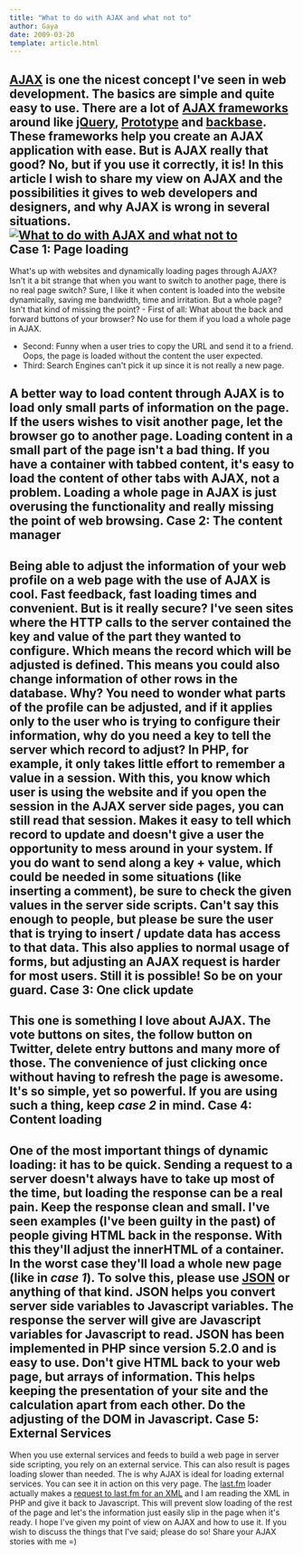 ```yaml
---
title: "What to do with AJAX and what not to"
author: Gaya
date: 2009-03-20
template: article.html
---
```

[AJAX](http://en.wikipedia.org/wiki/Ajax_%28programming%29) is one the nicest concept I've seen in web development. The basics are simple and quite easy to use. There are a lot of [AJAX frameworks](http://en.wikipedia.org/wiki/List_of_Ajax_frameworks) around like [jQuery](http://jquery.com/), [Prototype](http://www.prototypejs.org/) and [backbase](http://bdn.backbase.com/). These frameworks help you create an AJAX application with ease. But is AJAX really that good? No, but if you use it correctly, it is! In this article I wish to share my view on AJAX and the possibilities it gives to web developers and designers, and why AJAX is wrong in several situations. <div class="border">[![What to do with AJAX and what not to](/articles/\/ajaxpost.jpg "What to do with AJAX and what not to")](http://www.gayadesign.com/articles/what-to-do-with-ajax-and-what-not-to/)</div><span id="more-143"></span>**Case 1: Page loading**
------------------------

 What's up with websites and dynamically loading pages through AJAX? Isn't it a bit strange that when you want to switch to another page, there is no real page switch? Sure, I like it when content is loaded into the website dynamically, saving me bandwidth, time and irritation. But a whole page? Isn't that kind of missing the point? - First of all: What about the back and forward buttons of your browser? No use for them if you load a whole page in AJAX.
- Second: Funny when a user tries to copy the URL and send it to a friend. Oops, the page is loaded without the content the user expected.
- Third: Search Engines can't pick it up since it is not really a new page.

 A better way to load content through AJAX is to load only small parts of information on the page. If the users wishes to visit another page, let the browser go to another page. Loading content in a small part of the page isn't a bad thing. If you have a container with tabbed content, it's easy to load the content of other tabs with AJAX, not a problem. Loading a whole page in AJAX is just overusing the functionality and really missing the point of web browsing. **Case 2: The content manager**
-------------------------------

 Being able to adjust the information of your web profile on a web page with the use of AJAX is cool. Fast feedback, fast loading times and convenient. But is it really secure? I've seen sites where the HTTP calls to the server contained the key and value of the part they wanted to configure. Which means the record which will be adjusted is defined. This means you could also change information of other rows in the database. Why? You need to wonder what parts of the profile can be adjusted, and if it applies only to the user who is trying to configure their information, why do you need a key to tell the server which record to adjust? In PHP, for example, it only takes little effort to remember a value in a session. With this, you know which user is using the website and if you open the session in the AJAX server side pages, you can still read that session. Makes it easy to tell which record to update and doesn't give a user the opportunity to mess around in your system. If you do want to send along a key + value, which could be needed in some situations (like inserting a comment), be sure to check the given values in the server side scripts. Can't say this enough to people, but please be sure the user that is trying to insert / update data has access to that data. This also applies to normal usage of forms, but adjusting an AJAX request is harder for most users. Still it is possible! So be on your guard. **Case 3: One click update**
----------------------------

 This one is something I love about AJAX. The vote buttons on sites, the follow button on Twitter, delete entry buttons and many more of those. The convenience of just clicking once without having to refresh the page is awesome. It's so simple, yet so powerful. If you are using such a thing, keep *case 2* in mind. **Case 4: Content loading**
---------------------------

 One of the most important things of dynamic loading: it has to be quick. Sending a request to a server doesn't always have to take up most of the time, but loading the response can be a real pain. Keep the response clean and small. I've seen examples (I've been guilty in the past) of people giving HTML back in the response. With this they'll adjust the innerHTML of a container. In the worst case they'll load a whole new page (like in *case 1*). To solve this, please use [JSON](http://www.php.net/json_encode) or anything of that kind. JSON helps you convert server side variables to Javascript variables. The response the server will give are Javascript variables for Javascript to read. JSON has been implemented in PHP since version 5.2.0 and is easy to use. Don't give HTML back to your web page, but arrays of information. This helps keeping the presentation of your site and the calculation apart from each other. Do the adjusting of the DOM in Javascript. Case 5: External Services
-------------------------

 When you use external services and feeds to build a web page in server side scripting, you rely on an external service. This can also result is pages loading slower than needed. The is why AJAX is ideal for loading external services. You can see it in action on this very page. The [last.fm](http://www.last.fm/user/xgayax) loader actually makes a [request to last.fm for an XML](http://www.last.fm/api/show?service=278) and I am reading the XML in PHP and give it back to Javascript. This will prevent slow loading of the rest of the page and let's the information just easily slip in the page when it's ready. I hope I've given my point of view on AJAX and how to use it. If you wish to discuss the things that I've said; please do so! Share your AJAX stories with me =)